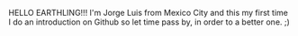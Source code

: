 HELLO EARTHLING!!! 
I'm Jorge Luis from Mexico City and this my first time I do an introduction on Github so let time pass by, in order to a better one. ;)
